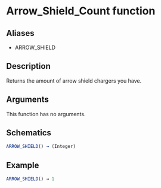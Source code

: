 # Arrow_Shield_Count function

## Aliases

- ARROW_SHIELD

## Description

Returns the amount of arrow shield chargers you have.

## Arguments

This function has no arguments.

## Schematics

```js
ARROW_SHIELD() → (Integer)
```

## Example

```js
ARROW_SHIELD() → 1
```
